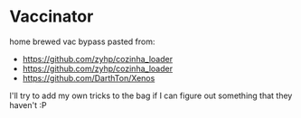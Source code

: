 # Vaccinator

home brewed vac bypass pasted from:

-   https://github.com/zyhp/cozinha_loader
-   https://github.com/zyhp/cozinha_loader
-   https://github.com/DarthTon/Xenos

I'll try to add my own tricks to the bag if I can figure out something that they haven't :P

